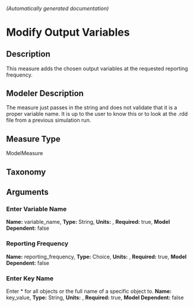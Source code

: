 

###### (Automatically generated documentation)

# Modify Output Variables

## Description
This measure adds the chosen output variables at the requested reporting frequency.

## Modeler Description
The measure just passes in the string and does not validate that it is a proper variable name. It is up to the user to know this or to look at the .rdd file from a previous simulation run.

## Measure Type
ModelMeasure

## Taxonomy


## Arguments


### Enter Variable Name

**Name:** variable_name,
**Type:** String,
**Units:** ,
**Required:** true,
**Model Dependent:** false

### Reporting Frequency

**Name:** reporting_frequency,
**Type:** Choice,
**Units:** ,
**Required:** true,
**Model Dependent:** false

### Enter Key Name
Enter * for all objects or the full name of a specific object to.
**Name:** key_value,
**Type:** String,
**Units:** ,
**Required:** true,
**Model Dependent:** false




